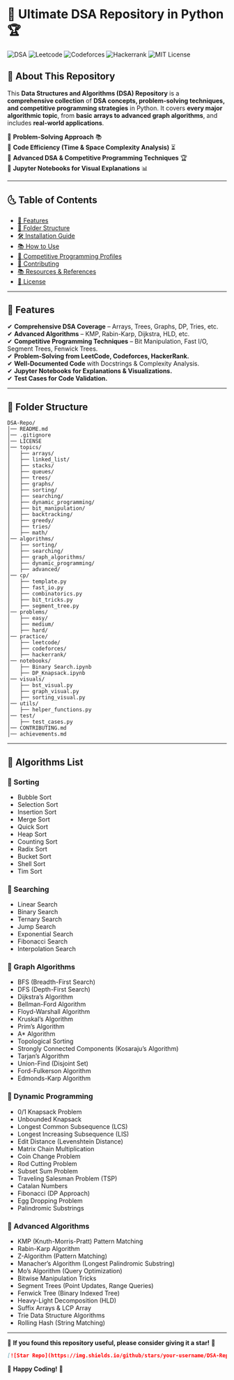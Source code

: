 # 🚀 Ultimate DSA Repository in Python 🏆

![DSA](https://img.shields.io/badge/Data%20Structures%20%26%20Algorithms-Python-blue.svg)
![Leetcode](https://img.shields.io/badge/LeetCode-Solutions-yellow)
![Codeforces](https://img.shields.io/badge/Codeforces-Solutions-purple)
![Hackerrank](https://img.shields.io/badge/HackerRank-Solutions-green)
![MIT License](https://img.shields.io/badge/License-MIT-brightgreen)

## 📌 About This Repository

This **Data Structures and Algorithms (DSA) Repository** is a **comprehensive collection** of **DSA concepts, problem-solving techniques, and competitive programming strategies** in Python. It covers **every major algorithmic topic**, from **basic arrays to advanced graph algorithms**, and includes **real-world applications**.

🔹 **Problem-Solving Approach** 📚  
🔹 **Code Efficiency (Time & Space Complexity Analysis)** ⏳  
🔹 **Advanced DSA & Competitive Programming Techniques** 🏆  
🔹 **Jupyter Notebooks for Visual Explanations** 📊  

---

## 🌜 Table of Contents

- [🔹 Features](#-features)
- [📂 Folder Structure](#-folder-structure)
- [🛠 Installation Guide](#-installation-guide)
- [📚 How to Use](#-how-to-use)
- [🎯 Competitive Programming Profiles](#-competitive-programming-profiles)
- [🤝 Contributing](#-contributing)
- [📚 Resources & References](#-resources--references)
- [📄 License](#-license)

---

## 🔹 **Features**
✔ **Comprehensive DSA Coverage** – Arrays, Trees, Graphs, DP, Tries, etc.  
✔ **Advanced Algorithms** – KMP, Rabin-Karp, Dijkstra, HLD, etc.  
✔ **Competitive Programming Techniques** – Bit Manipulation, Fast I/O, Segment Trees, Fenwick Trees.  
✔ **Problem-Solving from LeetCode, Codeforces, HackerRank.**  
✔ **Well-Documented Code** with Docstrings & Complexity Analysis.  
✔ **Jupyter Notebooks for Explanations & Visualizations.**  
✔ **Test Cases for Code Validation.**  

---

## 📂 **Folder Structure**
```
DSA-Repo/
│── README.md
│── .gitignore
│── LICENSE
│── topics/
│   ├── arrays/
│   ├── linked_list/
│   ├── stacks/
│   ├── queues/
│   ├── trees/
│   ├── graphs/
│   ├── sorting/
│   ├── searching/
│   ├── dynamic_programming/
│   ├── bit_manipulation/
│   ├── backtracking/
│   ├── greedy/
│   ├── tries/
│   ├── math/
│── algorithms/
│   ├── sorting/
│   ├── searching/
│   ├── graph_algorithms/
│   ├── dynamic_programming/
│   ├── advanced/
│── cp/
│   ├── template.py
│   ├── fast_io.py
│   ├── combinatorics.py
│   ├── bit_tricks.py
│   ├── segment_tree.py
│── problems/
│   ├── easy/
│   ├── medium/
│   ├── hard/
│── practice/
│   ├── leetcode/
│   ├── codeforces/
│   ├── hackerrank/
│── notebooks/
│   ├── Binary Search.ipynb
│   ├── DP_Knapsack.ipynb
│── visuals/
│   ├── bst_visual.py
│   ├── graph_visual.py
│   ├── sorting_visual.py
│── utils/
│   ├── helper_functions.py
│── test/
│   ├── test_cases.py
│── CONTRIBUTING.md
│── achievements.md
```

---

## 🔢 **Algorithms List**

### 🔵 Sorting
- Bubble Sort
- Selection Sort
- Insertion Sort
- Merge Sort
- Quick Sort
- Heap Sort
- Counting Sort
- Radix Sort
- Bucket Sort
- Shell Sort
- Tim Sort

### 🔶 Searching
- Linear Search
- Binary Search
- Ternary Search
- Jump Search
- Exponential Search
- Fibonacci Search
- Interpolation Search

### 🔷 Graph Algorithms
- BFS (Breadth-First Search)
- DFS (Depth-First Search)
- Dijkstra’s Algorithm
- Bellman-Ford Algorithm
- Floyd-Warshall Algorithm
- Kruskal’s Algorithm
- Prim’s Algorithm
- A* Algorithm
- Topological Sorting
- Strongly Connected Components (Kosaraju’s Algorithm)
- Tarjan’s Algorithm
- Union-Find (Disjoint Set)
- Ford-Fulkerson Algorithm
- Edmonds-Karp Algorithm

### 🔸 Dynamic Programming
- 0/1 Knapsack Problem
- Unbounded Knapsack
- Longest Common Subsequence (LCS)
- Longest Increasing Subsequence (LIS)
- Edit Distance (Levenshtein Distance)
- Matrix Chain Multiplication
- Coin Change Problem
- Rod Cutting Problem
- Subset Sum Problem
- Traveling Salesman Problem (TSP)
- Catalan Numbers
- Fibonacci (DP Approach)
- Egg Dropping Problem
- Palindromic Substrings

### 🔹 Advanced Algorithms
- KMP (Knuth-Morris-Pratt) Pattern Matching
- Rabin-Karp Algorithm
- Z-Algorithm (Pattern Matching)
- Manacher’s Algorithm (Longest Palindromic Substring)
- Mo’s Algorithm (Query Optimization)
- Bitwise Manipulation Tricks
- Segment Trees (Point Updates, Range Queries)
- Fenwick Tree (Binary Indexed Tree)
- Heavy-Light Decomposition (HLD)
- Suffix Arrays & LCP Array
- Trie Data Structure Algorithms
- Rolling Hash (String Matching)

---

🌟 **If you found this repository useful, please consider giving it a star!** 🌟

```markdown
[![Star Repo](https://img.shields.io/github/stars/your-username/DSA-Repo.svg?style=social)](https://github.com/JarrarShahid/DSA-Repo/stargazers)
```

🚀 **Happy Coding!** 🎯
